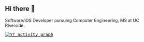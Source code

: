 ## Hi there 👋

Software/iOS Developer pursuing Computer Engineering, MS at UC Riverside. 

<samp>
  <a href="https://github.com/rpati99">
    <img alt="YT activity graph" src="https://github-readme-activity-graph.vercel.app/graph?username=rpati99&theme=github-compact&hide_border=true" />
  </a>
  <br/>
</samp>
